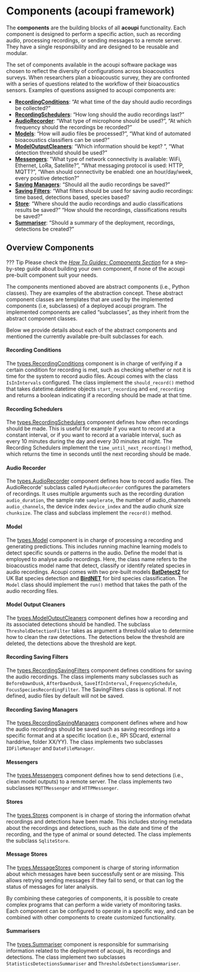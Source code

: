 # Components (acoupi framework)

The **components** are the building blocks of all **acoupi** functionality. Each
component is designed to perform a specific action, such as recording audio,
processing recordings, or sending messages to a remote server. They have a
single responsibility and are designed to be reusable and modular.

The set of components available in the acoupi software package was chosen to reflect the diversity of configurations across bioacoustics surveys. When researchers plan a bioacoustic survey, they are confronted with a series of questions related to the workflow of their bioacoustics sensors. Examples of questions assigned to acoupi components are:

- [**RecordingConditions**](#recording-conditions): “At what time of the day should audio recordings be collected?”
- [**RecordingSchedulers**](#recording-schedulers): “How long should the audio recordings last?”
- [**AudioRecorder**](#audio-recorder): “What type of microphone should be used?”, “At which frequency should the recordings be recorded?”
- [**Models**](#models): “How will audio files be processed?”, “What kind of automated bioacoustics classifiers can be used?”
- [**ModelOutputCleaners**](#model-output-cleaners): “Which information should be kept? ”, “What detection threshold should be used?” 
- [**Messengers**](#messengers): "What type of network connectivity is available: WiFi, Ethernet, LoRa, Satellite?”, “What messaging protocol is used: HTTP, MQTT?”, “When should connectivity be enabled: one an hour/day/week, every positive detection?”
- [**Saving Managers**](#recording-saving-managers): “Should all the audio recordings be saved?”
- [**Saving Filters**](#recording-saving-filters): “What filters should be used for saving audio recordings: time based, detections based, species based?
- [**Store**](#store): “Where should the audio recordings and audio classifications results be saved?” “How should the recordings, classifications results be saved?”
- [**Summariser**](#summariser): “Should a summary of the deployment, recordings, detections be created?”

## Overview Components

??? Tip
    Please check the [*How To Guides: Components Section*](../how_to_guide/components.md) for a step-by-step guide about building your own component, if none of the acoupi pre-built component suit your needs.

The components mentioned aboved are abstract components (i.e., Python classes). They are examples of the abstraction concept. These abstract component classes are templates that are used by the implemented components (i.e, subclasses) of a deployed acoupi program. The implemented components are called “subclasses”, as they inherit from the abstract component classes. 

Below we provide details about each of the abstract components and mentioned the currently available pre-built subclasses for each. 

#### Recording Conditions
The [types.RecordingConditions](../reference/components) component is in charge of verifying if a certain condition for recording is met, such as checking whether or not it is time for the system to record audio files. Acoupi comes with the class `IsInIntervals` configured. The class implement the `should_record()`
method that takes datetime.datetime objects `start_recording` and `end_recording` and returns a boolean indicating if a recording should be made at that time.

#### Recording Schedulers
The [types.RecordingSchedulers](../reference/components) component defines how often recordings should be made. This is useful for example if you want to record at a constant interval, or if you want to record at a variable interval, such as every 10 minutes during the day and every 30 minutes at night. The
Recording Schedulers implement the `time_until_next_recording()` method, which
returns the time in seconds until the next recording should be made.

#### Audio Recorder
The [types.AudioRecorder](../reference/components) component defines how to record audio files. The AudioRecorde' subclass called `PyAudioRecorder` configures the parameters of recordings. It uses multiple arguments such as the recording duration `audio_duration`, the sample rate `samplerate`, the number of audio_channels `audio_channels`, the device index `device_index` and the audio chunk size `chunksize`. The class and subclass implement the `record()` method.

#### Model
The [types.Model](../reference/components) component is in charge of processing a recording and generating predictions. This includes running machine learning models to detect specific sounds or patterns in the audio. Define the model that is employed to analyse audio recordings. Here, the class name refers to the bioacoustics model name that detect, classify or identify related species in audio recordings.
Acoupi comes with two pre-built models
[**BatDetect2**](https://github.com/macaodha/batdetect2) for UK Bat species
detection and [**BirdNET**](https://github.com/kahst/BirdNET-Lite) for bird species classification. The `Model` class should implement the `run()` method
that takes the path of the audio recording files.

#### Model Output Cleaners
The [types.ModelOutputCleaners](../reference/components) component defines how a recording and its associated detections should be handled. The subclass `ThresholdDetectionFilter` takes as argument a threshold value to determine how to clean the raw detections. The detections below the threshold are deleted, the detections above the threshold are kept. 

#### Recording Saving Filters
The [types.RecordingSavingFilters](../reference/components) component defines conditions for saving the audio recordings. The class implements many subclasses such as `BeforeDawnDusk`, `AfterDawnDusk`, `SaveIfInInterval`, `FrequencySchedule`, `FocusSpeciesRecordingFilter`. The SavingFilters class is optional. If not defined, audio files by default will not be saved. 

#### Recording Saving Managers
The [types.RecordingSavingManagers](../reference/components) component defines where and how the audio recordings should be saved such as saving recordings into a specific format and at a specific location (i.e., RPi SDcard, external harddrive, folder XX/YY). The class implements two subclasses `IDFileManager` and `DateFileManager`. 

#### Messengers
The [types.Messengers](../reference/components) component defines how to send detections (i.e., clean model outputs) to a remote server. The class implements two subclasses `MQTTMessenger` and `HTTPMessenger`.  

#### Stores
The [types.Stores](../reference/components) component is in charge of storing the information ofwhat recordings and detections have been made. This includes storing metadata about the recordings and detections, such as the date and time of the recording, and the type of animal or sound detected. The class implements the subclass `SqliteStore`. 

#### Message Stores
The [types.MessageStores](../reference/components) component is charge of storing information about which messages have been successfully sent or are missing.
This allows retrying sending messages if they fail to send, or that can log the status of messages for later analysis.

By combining these categories of components, it is possible to create complex
programs that can perform a wide variety of monitoring tasks. Each component can
be configured to operate in a specific way, and can be combined with other
components to create customized functionality.

#### Summarisers
The [types.Summariser](../reference/components) component is responsible for summarising information related to the deployment of acoupi, its recordings and detections. The class implement two subclasses `StatisticsDetectionsSummariser` and `ThresholdsDetectionsSummariser`.
